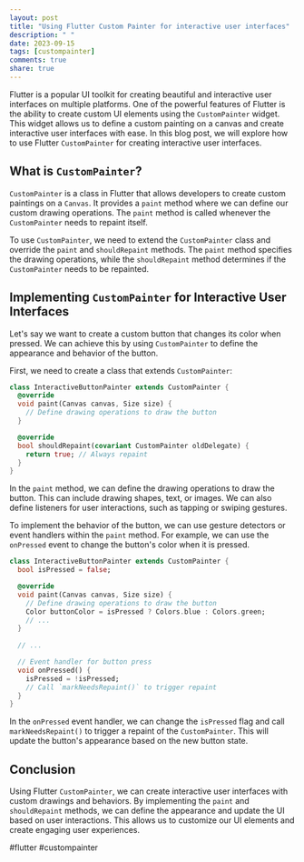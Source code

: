 ```yaml
---
layout: post
title: "Using Flutter Custom Painter for interactive user interfaces"
description: " "
date: 2023-09-15
tags: [custompainter]
comments: true
share: true
---
```


Flutter is a popular UI toolkit for creating beautiful and interactive user interfaces on multiple platforms. One of the powerful features of Flutter is the ability to create custom UI elements using the `CustomPainter` widget. This widget allows us to define a custom painting on a canvas and create interactive user interfaces with ease. In this blog post, we will explore how to use Flutter `CustomPainter` for creating interactive user interfaces.

## What is `CustomPainter`?

`CustomPainter` is a class in Flutter that allows developers to create custom paintings on a `Canvas`. It provides a `paint` method where we can define our custom drawing operations. The `paint` method is called whenever the `CustomPainter` needs to repaint itself.

To use `CustomPainter`, we need to extend the `CustomPainter` class and override the `paint` and `shouldRepaint` methods. The `paint` method specifies the drawing operations, while the `shouldRepaint` method determines if the `CustomPainter` needs to be repainted.

## Implementing `CustomPainter` for Interactive User Interfaces

Let's say we want to create a custom button that changes its color when pressed. We can achieve this by using `CustomPainter` to define the appearance and behavior of the button.

First, we need to create a class that extends `CustomPainter`:

```dart
class InteractiveButtonPainter extends CustomPainter {
  @override
  void paint(Canvas canvas, Size size) {
    // Define drawing operations to draw the button
  }

  @override
  bool shouldRepaint(covariant CustomPainter oldDelegate) {
    return true; // Always repaint
  }
}
```

In the `paint` method, we can define the drawing operations to draw the button. This can include drawing shapes, text, or images. We can also define listeners for user interactions, such as tapping or swiping gestures.

To implement the behavior of the button, we can use gesture detectors or event handlers within the `paint` method. For example, we can use the `onPressed` event to change the button's color when it is pressed.

```dart
class InteractiveButtonPainter extends CustomPainter {
  bool isPressed = false;

  @override
  void paint(Canvas canvas, Size size) {
    // Define drawing operations to draw the button
    Color buttonColor = isPressed ? Colors.blue : Colors.green;
    // ...
  }
  
  // ...

  // Event handler for button press
  void onPressed() {
    isPressed = !isPressed;
    // Call `markNeedsRepaint()` to trigger repaint
  }
}
```

In the `onPressed` event handler, we can change the `isPressed` flag and call `markNeedsRepaint()` to trigger a repaint of the `CustomPainter`. This will update the button's appearance based on the new button state.

## Conclusion

Using Flutter `CustomPainter`, we can create interactive user interfaces with custom drawings and behaviors. By implementing the `paint` and `shouldRepaint` methods, we can define the appearance and update the UI based on user interactions. This allows us to customize our UI elements and create engaging user experiences.

#flutter #custompainter